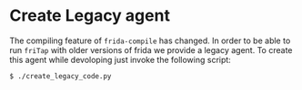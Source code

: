 # Create Legacy agent

The compiling feature of `frida-compile` has changed. In order to be able to run `friTap` with older versions of frida we provide a legacy agent. To create this agent while devoloping just invoke the following script:

```bash
$ ./create_legacy_code.py
```